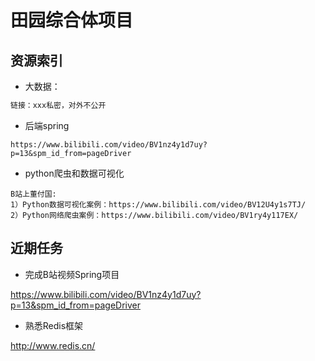 # 田园综合体项目



## 资源索引

- 大数据：

```zsh
链接：xxx私密，对外不公开
```

- 后端spring

```
https://www.bilibili.com/video/BV1nz4y1d7uy?p=13&spm_id_from=pageDriver
```

- python爬虫和数据可视化

```
B站上董付国:
1）Python数据可视化案例：https://www.bilibili.com/video/BV12U4y1s7TJ/
2）Python网络爬虫案例：https://www.bilibili.com/video/BV1ry4y117EX/
```





## 近期任务

- 完成B站视频Spring项目

https://www.bilibili.com/video/BV1nz4y1d7uy?p=13&spm_id_from=pageDriver

- 熟悉Redis框架

http://www.redis.cn/
